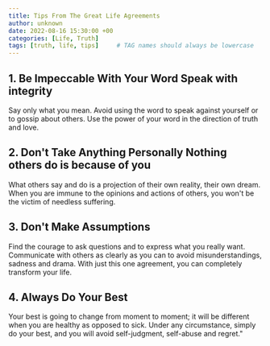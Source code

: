 ```yaml
---
title: Tips From The Great Life Agreements 
author: unknown 
date: 2022-08-16 15:30:00 +00
categories: [Life, Truth]
tags: [truth, life, tips]     # TAG names should always be lowercase
---
```


## 1. Be Impeccable With Your Word Speak with integrity

Say only what you mean. Avoid using the word to speak against yourself or to gossip about others. Use the power of your word in the direction of truth and love.

## 2. Don't Take Anything Personally Nothing others do is because of you

What others say and do is a projection of their own reality, their own dream. When you are immune to the opinions and actions of others, you won't be the victim of needless suffering.

## 3. Don't Make Assumptions

Find the courage to ask questions and to express what you really want. Communicate with others as clearly as you can to avoid misunderstandings, sadness and drama. With just this one agreement, you can completely transform your life.

## 4. Always Do Your Best

Your best is going to change from moment to moment; it will be different when you are healthy as opposed to sick. Under any circumstance, simply do your best, and you will avoid self-judgment, self-abuse and regret."
